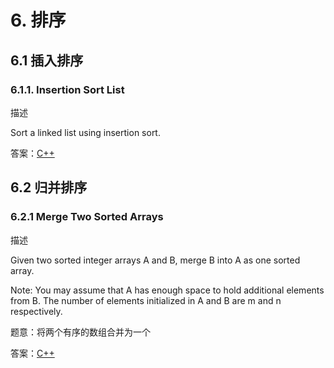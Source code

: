 # 6. 排序
## 6.1 插入排序
### 6.1.1. Insertion Sort List
描述

Sort a linked list using insertion sort.

答案：[C++](code/6.1.1.hpp)

## 6.2 归并排序
### 6.2.1 Merge Two Sorted Arrays
描述

Given two sorted integer arrays A and B, merge B into A as one sorted array.

Note: You may assume that A has enough space to hold additional elements from B. The number of elements initialized in A and B are m and n respectively.

题意：将两个有序的数组合并为一个

答案：[C++](code/6.2.1.hpp)
